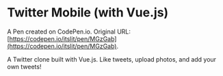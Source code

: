 # Twitter Mobile (with Vue.js)

A Pen created on CodePen.io. Original URL: [https://codepen.io/itslit/pen/MGzGab](https://codepen.io/itslit/pen/MGzGab).

A Twitter clone built with Vue.js. Like tweets, upload photos, and add your own tweets!
